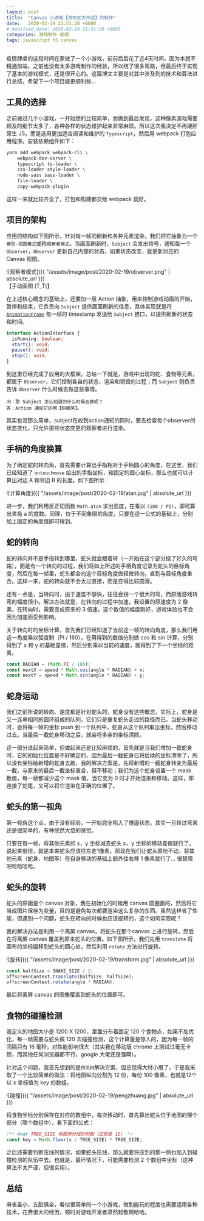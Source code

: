 ```yaml
---
layout: post
title:  "Canvas 小游戏【贪吃蛇大作战】的制作"
date:   2020-02-19 21:51:20 +0800
# modified_date: 2020-02-19 21:51:20 +0800
categories: 游戏制作 前端
tags: javascript h5 canvas
---
```

疫情肆虐的这段时间在家做了一个小游戏，前前后后花了近4天时间，因为本就不精通前端，之前也没有太多游戏制作的经验，所以绕了很多弯路，但最后终于实现了基本的游戏模式，还是很开心的。这篇博文主要是对其中涉及到的技术和算法进行总结，希望下一个项目能更顺利些...

## 工具的选择
之前做过几个小游戏，一开始想的比较简单，而做到最后发现，这种像素游戏需要顾及的细节太多了，各种各样的状态维护起来非常麻烦。所以这次我决定不再硬肝原生 JS，而是选用更加适合阅读和维护的 `Typescript`，然后用 webpack 打包应用程序。安装依赖组件如下：
```sh
yarn add webpack webpack-cli \
    webpack-dev-server \
    typescript ts-loader \
    css-loader style-loader \
    node-sass sass-loader \
    file-loader \
    copy-webpack-plugin
```

这样一来就比较齐全了，打包和构建都交给 webpack 就好。

## 项目的架构
应用的结构如下图所示，针对每一帧的刷新和各种元素渲染，我们把它抽象为一个`模型-视图模式`或称`观察者模式`。当画面刷新时，`Subject` 会发出信号，通知每一个 `Observer`，`Observer` 更新自己内部的状态，如果状态改变，就更新对应的 Canvas 视图。

![观察者模式]({{ "/assets/image/post/2020-02-19/observer.png" | absolute_url }})  
【手动画图 (T_T)】

在上述核心概念的基础上，还要加一层 Action 抽象，用来控制游戏动画的开始，暂停和结束，它负责向 `Subject` 提供画面刷新的信息，具体实现就是将 [`AnimationFrame`](https://developer.mozilla.org/zh-CN/docs/Web/API/Window/requestAnimationFrame) 每一帧的 timestamp 发送给 `Subject` 接口，以提供刷新的状态和时间。

```typescript
interface ActionInterface {
  isRunning: boolean;
  start(): void;
  pause(): void;
  stop(): void;
}
```

到这里已经完成了应用的大框架。总结一下就是，游戏中出现的蛇、食物等元素，都属于 `Observer`，它们控制各自的状态、渲染和销毁的过程；而 `Subject` 则负责告诉 `Observer` 什么时候去做这些事情。
```
问：那 Subject 怎么知道的什么时候去做呢？  
答：Action 通知它的啊【斜眼笑】。
```

其实也没那么简单，subject在收到action通知的同时，要去检查每个observer的状态变化，只允许那些状态变更的观察者进行渲染。

## 手柄的角度换算
为了确定蛇的转向角，首先需要计算出手指相对于手柄圆心的角度，在这里，我们已经知道了 `ontouchmove` 给出的手指坐标，和固定的圆心坐标，那么也就可以计算出对边 A 和邻边 B 的长度。如下图所示：

![计算角度]({{ "/assets/image/post/2020-02-19/atan.jpg" | absolute_url }})  

进一步，我们利用反正切函数 `Math.atan` 求出弧度，在乘以 `(180 / PI)`，即可算出夹角 a 的度数。同理，位于不同象限的角度，只要在这一公式的基础上，分别加上固定的角度值即可得到。

## 蛇的转向
蛇的转向并不是手指转到哪里，蛇头就会跟着转（一开始在这个部分绕了好久的弯路），而是有一个转向的过程，我们将如上所述的手柄角度记录为蛇头的目标角度，然后在每一帧里，蛇头都会向这个目标角度做轻微转向，直到与目标角度重合。这样一来，蛇的转向就不会太过直接，而是变得比较圆滑。

还有一点是，当转向时，由于速度不够快，往往会拐一个很大的弯，而原版游戏转弯的幅度很小。解决办法就是，在转向的过程中加速，我设置的原速度为 2 像素，在转向时，需要变成原来的 3 倍速，这个数值的幅度刚好，游戏体验也不会因为加速而受到影响。

关于转向时的坐标计算，首先我们已经知道了当前这一帧的转向角度，那么我们用这一角度乘以弧度制（PI / 180），在用得到的数值分别做 cos 和 sin 计算，分别得到了 x 和 y 的基础差值，然后分别乘以当前的速度，就得到了下一个坐标的距离。
```typescript
const RADIAN = (Math.PI / 180);
const nextX = speed * Math.cos(angle * RADIAN) + x;
const nextY = speed * Math.sin(angle * RADIAN) + y;
```

## 蛇身运动
我们之前所说的转向、速度都是针对蛇头的，蛇身没有这些概念，实际上，蛇身是又一连串相同的圆环组成的队列，它们只是重复蛇头走过的路径而已。当蛇头移动时，会将每一帧的坐标 push 到一个队列中，蛇身从这个队列取出坐标，然后移动过去。当最后一截蛇身移动之后，就会将多余的坐标清除。

这一部分说起来简单，但做起来还是比较麻烦的，首先就是当我们增加一截蛇身时，它的初始化位置是不好确定的，因为最后一截蛇身已将后续的坐标清除了，所以没有坐标给新增的蛇身去跑，我的解决方案是，先将新增的一截蛇身转变为最后一截，与原来的最后一截坐标重合，但不移动；我们为这个蛇身设置一个 mask 数值，每一帧都减少这个 mask 值，当它变为 0 时才开始渲染和移动。这样，即连接了蛇尾，又可以将它渲染在正确的位置了。

## 蛇头的第一视角
第一视角这个点，由于没有经验，一开始完全陷入了懵逼状态，其实一旦转过弯来还是很简单的，有种恍然大悟的感觉。

只要在每一帧，将其他元素的 x，y 坐标减去蛇头 x，y 坐标的移动差值就行了。说起来很绕，就是本来蛇头应该往左走1像素，那现在我们让蛇头原地不动，将其他元素（蛇身、地图等）在自身移动的基础上额外往右移 1 像素就行了... 很智障吧哈哈哈哈。

## 蛇头的旋转
蛇头的原画是个 canvas 对象，我在初始化的时候用 canvas 圆圈画的，然后将它当成图片保存为变量，目的是避免每次都要渲染这么复杂的东西。虽然这样省了性能，但遇到一个问题，蛇头在转向的时候也应该旋转的，这个如何实现呢？

我的解决办法是利用一个离屏 canvas，将蛇头在那个canvas 上进行旋转，然后在将离屏 canvas 覆盖到原来蛇头的位置。如下图所示，我们先用 `translate` 将画布的坐标偏移到蛇头的圆心处，然后利用 `rotate` 方法进行旋转。

![旋转]({{ "/assets/image/post/2020-02-19/transform.jpg" | absolute_url }})  

```javascript
const halfSize = SNAKE_SIZE / 2;
offscreenContext.translate(halfSize, halfSize);
offscreenContext.rotate(angle * RADIAN);
```

最后将离屏 canvas 的图像覆盖到蛇头的位置即可。

## 食物的碰撞检测
我定义的地图大小是 1200 X 1200，里面分布着固定 120 个食物点，如果不加优化，每一帧需要与蛇头做 120 次碰撞检测，这个计算量是惊人的，因为每一帧的间隔只有 16 毫秒，对性能影响很大（其实我在移动版 chrome 上测试过毫无卡顿，而其他任何浏览器都不行，google 大佬还是强啊）。

针对这个问题，我首先想到的是`四叉树`解决方案，但总觉得大材小用了，于是我采取了一个比较简单的做法：将地图纵向分割为 12 份，每份 100 像素，也就是12个以 x 坐标值为 key 的数组。

![碰撞]({{ "/assets/image/post/2020-02-19/pengzhuang.jpg" | absolute_url }})  

将食物坐标分别保存在对应的数组中，每次移动时，首先算出蛇头位于地图的哪个部分（哪个数组中），看下面的公式：
```javascript
/** @var TREE_SIZE 地图所分成的份数（这里是 12） */
const key = Math.floor(x / TREE_SIZE) * TREE_SIZE;
```
之后还需要判断压线的情况，如果蛇头压线，那么就要将压到的那一侧也加入到碰撞检测的队伍中去。也就是，最坏情况下，可能需要检测 2 个数组中坐标（这种算法不太严谨，但很实用）。

## 总结
麻雀虽小，五脏俱全，看似很简单的一个小游戏，做到能玩的程度也需要运用各种技术，花费很大的经历，顿时对游戏开发者肃然起敬啊哈哈。

